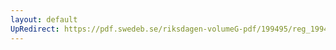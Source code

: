 ```yaml
---
layout: default
UpRedirect: https://pdf.swedeb.se/riksdagen-volumeG-pdf/199495/reg_199495/reg_199495_0132.pdf
---
```

